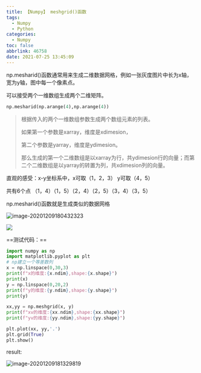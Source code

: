 ```yaml
---
title: 【Numpy】 meshgrid()函数
tags:
  - Numpy
  - Python
categories:
  - Numpy
toc: false
abbrlink: 46758
date: 2021-07-25 13:45:09
---
```


np.mesharid()函数通常用来生成二维数据网格，例如一张灰度图片中长为x轴，宽为y轴，图中每一个像素点。

可以接受两个一维数组生成两个二维矩阵。

<!--more-->

~~~python
np.mesharid(np.arange(4),np.arange(4)) 
~~~

> 根据传入的两个一维数组参数生成两个数组元素的列表。
>
> 如果第一个参数是xarray，维度是xdimesion，
>
> 第二个参数是yarray，维度是ydimesion。
>
> 那么生成的第一个二维数组是以xarray为行，共ydimesion行的向量；而第二个二维数组是以yarray的转置为列，共xdimesion列的向量。



直观的感受：x-y坐标系中，x可取（1，2，3） y可取（4，5）

共有6个点	（1，4）（1，5）（2，4）（2，5）（3，4）（3，5）

np.mesharid()函数就是生成类似的数据网格

![image-20201209180432323](https://tva1.sinaimg.cn/large/0081Kckwgy1glhrguqrl1j31fg08ewfd.jpg)

![](https://tva1.sinaimg.cn/large/0081Kckwgy1glhrjzdsrej31f80d8dh5.jpg)



==测试代码：==

~~~python
import numpy as np
import matplotlib.pyplot as plt
# np建立一个等差数列
x = np.linspace(0,30,3)
print(f"x的维度:{x.ndim},shape:{x.shape}")
print(x)
y = np.linspace(0,20,2)
print(f"y的维度:{y.ndim},shape:{y.shape}")
print(y)

xx,yy = np.meshgrid(x, y)
print(f"xv的维度:{xx.ndim},shape:{xx.shape}")
print(f"yv的维度:{yy.ndim},shape:{yy.shape}")

plt.plot(xx, yy,'.')
plt.grid(True)
plt.show()
~~~

result:

![image-20201209181329819](https://tva1.sinaimg.cn/large/0081Kckwgy1glhrq4qr4wj31fk0podio.jpg)

